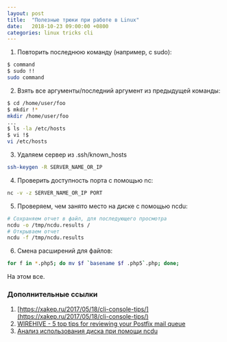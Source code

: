```yaml
---
layout: post
title:  "Полезные трюки при работе в Linux"
date:   2018-10-23 09:00:00 +0800
categories: linux tricks cli
---
```


1. Повторить последнюю команду (например, с sudo):
```sh
$ command
$ sudo !!
sudo command
```
2. Взять все аргументы/последний аргумент из предыдущей команды:
```sh
$ cd /home/user/foo
$ mkdir !*
mkdir /home/user/foo
...
$ ls -la /etc/hosts
$ vi !$
vi /etc/hosts
```
3. Удаляем сервер из .ssh/known_hosts
```sh
ssh-keygen -R SERVER_NAME_OR_IP
```
4. Проверить доступность порта с помощью nc:
```sh
nc -v -z SERVER_NAME_OR_IP PORT
```
5. Проверяем, чем занято место на диске с помощью ncdu:
```sh
# Сохраняем отчет в файл, для последующего просмотра
ncdu -o /tmp/ncdu.results /
# Открываем отчет
ncdu -f /tmp/ncdu.results
```
6. Смена расширений для файлов:
```sh
for f in *.php5; do mv $f `basename $f .php5`.php; done;
```

На этом все.

### Дополнительные ссылки
1. [https://xakep.ru/2017/05/18/cli-console-tips/](https://xakep.ru/2017/05/18/cli-console-tips/)
2. [WIREHIVE - 5 top tips for reviewing your Postfix mail queue](https://www.wirehive.com/thoughts/5-top-tips-reviewing-postfix-mail-queue/)
3. [Анализ использования диска при помощи ncdu](http://ashep.org/2013/analiz-ispolzovaniya-diska-pri-pomoshhi-ncdu/)
